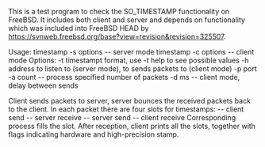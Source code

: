 This is a test program to check the SO_TIMESTAMP functionality on
FreeBSD.  It includes both client and server and depends on
functionality which was included into FreeBSD HEAD by
https://svnweb.freebsd.org/base?view=revision&revision=325507.

Usage:
	timestamp -s options -- server mode
	timestamp -c options -- client mode
Options:
	-t timestampt format, use -t help to see possible values
	-h address to listen to (server mode), to sends packets to
	   (client mode)
	-p port
	-a count -- process specified number of packets
	-d ms -- client mode, delay between sends

Client sends packets to server, server bounces the received packets
back to the client.  In each packet there are four slots for
timestamps:
  -- client send
  -- server receive
  -- server send
  -- client receive
Corresponding process fills the slot.  After reception, client prints
all the slots, together with flags indicating hardware and
high-precision stamp.